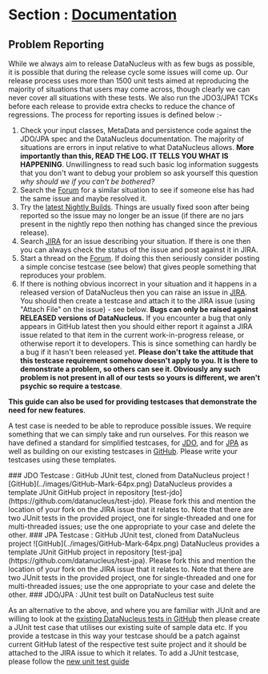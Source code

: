 <head><title>Problem Reporting</title></head>

# Section : [Documentation](index.html) 


## Problem Reporting

While we always aim to release DataNucleus with as few bugs as possible, it is possible that 
during the release cycle some issues will come up. Our release process uses more than 1500 
unit tests aimed at reproducing the majority of situations that users may come across, though
clearly we can never cover all situations with these tests. We also run the JDO3/JPA1 TCKs
before each release to provide extra checks to reduce the chance of regressions. The process 
for reporting issues is defined below :-

1. Check your input classes, MetaData and persistence code against the JDO/JPA spec and the DataNucleus documentation. 
The majority of situations are errors in input relative to what DataNucleus allows. __More importantly than this, 
READ THE LOG. IT TELLS YOU WHAT IS HAPPENING__. Unwillingness to read such basic log information suggests that you 
don't want to debug your problem so ask yourself this question _why should we if you can't be bothered?_
2. Search the [Forum](http://forum.datanucleus.org) for a similar situation to see if someone else has had the same issue and maybe resolved it.
3. Try the [latest Nightly Builds](http://www.datanucleus.org/downloads/maven2-nightly/org/datanucleus). Things are usually fixed soon after 
being reported so the issue may no longer be an issue (if there are no jars present in the nightly repo then nothing has changed since the previous 
release).
4. Search [JIRA](http://issues.datanucleus.org) for an issue describing your situation. 
If there is one then you can always check the status of the issue and post against it in JIRA.
5. Start a thread on the [Forum](http://forum.datanucleus.org). If doing this then seriously consider posting a simple concise testcase (see below) 
that gives people something that reproduces your problem.
6. If there is nothing obvious incorrect in your situation and it happens in a released version of DataNucleus then you can raise an issue in 
[JIRA](http://issues.datanucleus.org). You should then create a testcase and attach it to the JIRA issue (using "Attach File" 
on the issue) - see below. __Bugs can only be raised against RELEASED versions of DataNucleus.__ If you encounter a bug that only appears in 
GitHub latest then you should either report it against a JIRA issue related to that item in the current work-in-progress release, or otherwise 
report it to developers. This is since something can hardly be a bug if it hasn't been released yet. __Please don't take the attitude that this 
testcase requirement somehow doesn't apply to you. It is there to demonstrate a problem, so others can see it. Obviously any such problem is not 
present in all of our tests so yours is different, we aren't psychic so require a testcase__.

__This guide can also be used for providing testcases that demonstrate the need for new features__.

A test case is needed to be able to reproduce possible issues. We require something that we can simply take and run ourselves.
For this reason we have defined a standard for simplified testcases, for [JDO](#jdo), and for [JPA](#jpa) as well as building on our 
existing testcases in [GitHub](#github). Please write your testcases using these templates.


<a name="jdo"/>
### JDO Testcase : GitHub JUnit test, cloned from DataNucleus project
![GitHub](../images/GitHub-Mark-64px.png)
DataNucleus provides a template JUnit GitHub project in repository [test-jdo](https://github.com/datanucleus/test-jdo).
Please fork this and mention the location of your fork on the JIRA issue that it relates to. Note that there are two JUnit 
tests in the provided project, one for single-threaded and one for multi-threaded issues; use the one appropriate to your case and delete
the other.

<a name="jpa"/>
### JPA Testcase : GitHub JUnit test, cloned from DataNucleus project
![GitHub](../images/GitHub-Mark-64px.png)
DataNucleus provides a template JUnit GitHub project in repository [test-jpa](https://github.com/datanucleus/test-jpa).
Please fork this and mention the location of your fork on the JIRA issue that it relates to. Note that there are two JUnit 
tests in the provided project, one for single-threaded and one for multi-threaded issues; use the one appropriate to your case and delete
the other.

<a name="github"/>
### JDO/JPA : JUnit test built on DataNucleus test suite

As an alternative to the above, and where you are familiar with JUnit and are willing to look at the 
[existing DataNucleus tests in GitHub](development/tests.html) then please create a JUnit test case that 
utilises our existing suite of sample data etc. If you provide a testcase in this way your testcase should be a patch against current GitHub latest
of the respective test suite project and it should be attached to the JIRA issue to which it relates. To add a JUnit testcase, please follow the 
[new unit test guide](development/tests.html#Adding_Unit_Tests)
